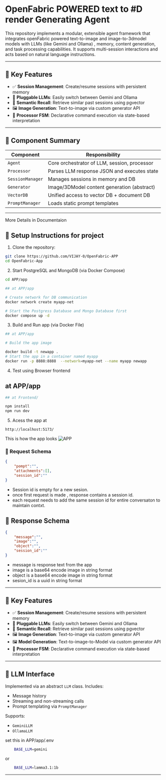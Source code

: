 # OpenFabric POWERED text to #D render Generating Agent


This repository implements a modular, extensible agent framework that integrates openFabric powered text-to-image and image-to-3dmodel models with  LLMs (like Gemini and Ollama) , memory, content generation, and task processing capabilities. It supports multi-session interactions and acts based on natural language instructions.

---

## 🚀 Key Features

- ✅ **Session Management**: Create/resume sessions with persistent memory  
- 🤖 **Pluggable LLMs**: Easily switch between Gemini and Ollama  
- 🧠 **Semantic Recall**: Retrieve similar past sessions using pgvector  
- 🖼️ **Image Generation**: Text-to-image via custom generator API  
- 🔧 **Processor FSM**: Declarative command execution via state-based interpretation  

---



## 🧩 Component Summary

| Component        | Responsibility                               |
|------------------|----------------------------------------------|
| `Agent`          | Core orchestrator of LLM, session, processor |
| `Processor`      | Parses LLM response JSON and executes state  |
| `SessionManager` | Manages sessions in memory and DB            |
| `Generator`      | Image/3DModel content generation (abstract)  |
| `VectorDB`       | Unified access to vector DB + document DB    |
| `PromptManager`  | Loads static prompt templates                |

---

More Details in Documentaion



## 📌 Setup Instructions for project

1. Clone the repository:


```bash
git clone https://github.com/VIJAY-0/OpenFabric-APP
cd OpenFabric-App

```

2. Start PostgreSQL and MongoDB (via Docker Compose)

```bash
cd APP/app

## at APP/app

# Create network for DB communication
docker network create myapp-net

# Start the Postgress Database and Mongo Database first
docker compose up -d  


```

3. Build and Run app (via Docker File)

```bash
## at APP/app

# Build the app image

docker build -t newapp .
# Start the app in a container named myapp
docker run -p 8888:8888  --network=myapp-net --name myapp newapp

```

4. Test using Browser frontend
## at APP/app

```bash
## at Frontend/

npm install 
npm run dev

```
5. Acess the app at
 
 `http://localhost:5173/`

This is how the app looks
![APP](./AppScreenshot)


### 🚀 Request Schema

```json
{
    "pompt":"",
    "attachments":[],
    "session_id":""
}
```

- Session id is empty for a new sesion.
- once first request is made , response contains a session id. 
- each request needs to add the same session id for entire conversaton to maintain contxt.


## 🚀 Response Schema

```json
{
    "message":"",
    "image":"",
    "object":"",
    "session_id":""
}

```
- message is response text from the app
- image is a base64 encode image in string format
- object is a base64 encode image in string format
- sesion_id is a uuid in string format


---

## 🚀 Key Features

- ✅ **Session Management**: Create/resume sessions with persistent memory  
- 🤖 **Pluggable LLMs**: Easily switch between Gemini and Ollama  
- 🧠 **Semantic Recall**: Retrieve similar past sessions using pgvector  
- 🖼️ **Image Generation**: Text-to-image via custom generator API  
- 🖼️ **Model Generation**: Text-to-image-to-Model via custom generator API  
- 🔧 **Processor FSM**: Declarative command execution via state-based interpretation  

---

## 🧠 LLM Interface

Implemented via an abstract `LLM` class. Includes:

- Message history  
- Streaming and non-streaming calls  
- Prompt templating via `PromptManager`

Supports:

- `GeminiLLM`  
- `OllamaLLM`  

set this in APP/app/.env 

```bash
    BASE_LLM=gemini
```
or 

```bash
    BASE_LLM=lamma3.1:1b
```

---
